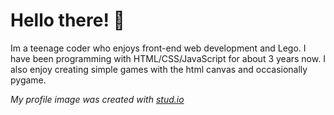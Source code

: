 # Hello there! 👋

Im a teenage coder who enjoys front-end web development and Lego.  I have been programming with HTML/CSS/JavaScript for about 3 years now.  I also enjoy creating simple games with the html canvas and occasionally pygame.

*My profile image was created with [stud.io](https://stud.io)*
